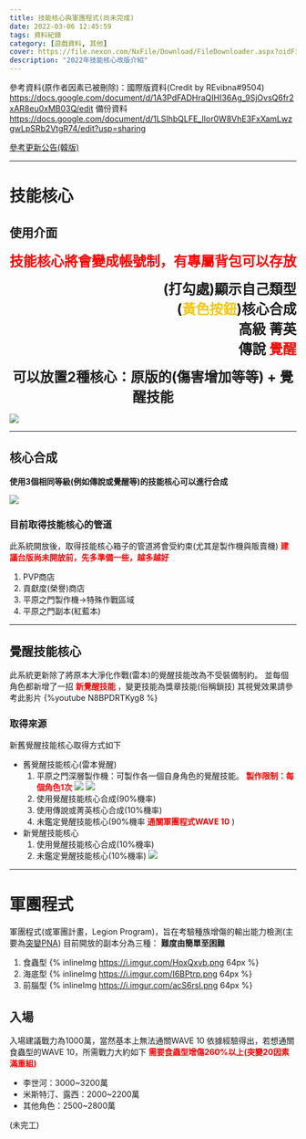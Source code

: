```yaml
---
title: 技能核心與軍團程式(尚未完成)
date: 2022-03-06 12:45:59
tags: 資料紀錄
category: [遊戲資料, 其他]
cover: https://file.nexon.com/NxFile/Download/FileDownloader.aspx?oidFile=4692777217178996618
description: "2022年技能核心改版介紹"
---
```


參考資料(原作者因素已被刪除)：國際版資料(Credit by REvibna#9504)
https://docs.google.com/document/d/1A3PdFADHraQIHI36Ag_9SjOvsQ6fr2xAR8eu0xMB03Q/edit
備份資料
https://docs.google.com/document/d/1LSIhbQLFE_lIor0W8VhE3FxXamLwzgwLpSRb2VtgR74/edit?usp=sharing

[參考更新公告(韓版)](https://closers.nexon.com/News/GMNote/View?n4ArticleSN=506)

---

# 技能核心

## 使用介面
**<font color=#ff0000 size=5>技能核心將會變成帳號制，有專屬背包可以存放</font>**
**<p align="right"><font size=5>(打勾處)顯示自己類型<br>(<font color=#f5c71a>黃色按鈕</font>)核心合成<br>高級 菁英<br>傳說 <font color=#ff0000>覺醒</font></font></p>**
**<p align="center"><font size=5>可以放置2種核心：原版的(傷害增加等等) + 覺醒技能</font></p>**

![](https://file.nexon.com/NxFile/Download/FileDownloader.aspx?oidFile=5485478582014705885)

---

## 核心合成

**使用3個相同等級(例如傳說或覺醒等)的技能核心可以進行合成**

![](https://file.nexon.com/NxFile/Download/FileDownloader.aspx?oidFile=4764902053224907063)

### 目前取得技能核心的管道
此系統開放後，取得技能核心箱子的管道將會受約束(尤其是製作機與販賣機)
**<font color=#ff0000>建議台版尚未開放前，先多準備一些，越多越好</font>**
1. PVP商店
1. 貢獻度(榮譽)商店
1. 平原之門製作機->特殊作戰區域
1. 平原之門副本(紅藍本)
---

## 覺醒技能核心

此系統更新除了將原本大淨化作戰(雷本)的覺醒技能改為不受裝備制約。
並每個角色都新增了一招 **<font color=#ff0000>新覺醒技能</font>** ，變更技能為獎章技能(俗稱鎖技)
其視覺效果請參考此影片
{%youtube N8BPDRTKyg8 %}

### 取得來源
新舊覺醒技能核心取得方式如下
- 舊覺醒技能核心(雷本覺醒)
	1. 平原之門深層製作機：可製作各一個自身角色的覺醒技能。 **<font color=#ff0000>製作限制：每個角色1次</font>**
	![](https://i.imgur.com/gSpLPD7.png)
	![](https://i.imgur.com/LYV6G59.png)
	2. 使用覺醒技能核心合成(90%機率)
	3. 使用傳說或菁英核心合成(10%機率)
	4. 未鑑定覺醒技能核心(90%機率 **<font color=#ff0000>通關軍團程式WAVE 10</font>** )
- 新覺醒技能核心
	1. 使用覺醒技能核心合成(10%機率)
	2. 未鑑定覺醒技能核心(10%機率)
	![](https://i.imgur.com/TqehvR7.png)


---

# 軍團程式

軍團程式(或軍團計畫，Legion Program)，旨在考驗種族增傷的輸出能力檢測(主要為[突變PNA](https://connand.github.io/datasets/mutantPNA/))
目前開放的副本分為三種： **難度由簡單至困難**
1. 食蟲型 {% inlineImg https://i.imgur.com/HoxQxvb.png 64px %}
2. 海底型 {% inlineImg https://i.imgur.com/I6BPtrp.png 64px %}
3. 前腦型 {% inlineImg https://i.imgur.com/acS6rsI.png 64px %}

## 入場

入場建議戰力為1000萬，當然基本上無法通關WAVE 10
依據經驗得出，若想通關食蟲型的WAVE 10，所需戰力大約如下
**<font color=#ff0000>需要食蟲型增傷260%以上(突變20因素滿重組)</font>**
- 李世河：3000~3200萬
- 米斯特汀、露西：2000~2200萬
- 其他角色：2500~2800萬

(未完工)